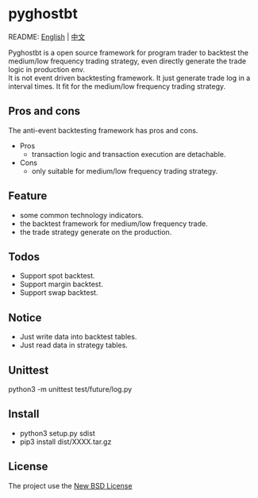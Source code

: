 # pyghostbt

README: [English](https://github.com/strengthening/pyghostbt/blob/master/README.md) | [中文](https://github.com/strengthening/pyghostbt/blob/master/README-zh.md)

Pyghostbt is a open source framework for program trader to backtest the medium/low frequency trading strategy, even directly generate the trade logic in production env.    
It is not event driven backtesting framework. It just generate trade log in a interval times. It fit for the medium/low frequency trading strategy. 

## Pros and cons
The anti-event backtesting framework has pros and cons.

- Pros
    - transaction logic and transaction execution are detachable.
- Cons
    - only suitable for medium/low frequency trading strategy.

## Feature

- some common technology indicators.
- the backtest framework for medium/low frequency trade.
- the trade strategy generate on the production.

## Todos

- Support spot backtest.
- Support margin backtest.
- Support swap backtest.

## Notice

- Just write data into backtest tables.
- Just read data in strategy tables.

## Unittest
python3 -m unittest test/future/log.py

## Install

- python3 setup.py sdist  
- pip3 install dist/XXXX.tar.gz

## License

The project use the [New BSD License](./LICENSE)
